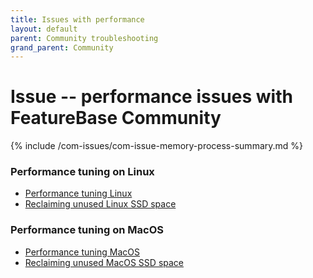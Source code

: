 ```yaml
---
title: Issues with performance
layout: default
parent: Community troubleshooting
grand_parent: Community
---
```


# Issue -- performance issues with FeatureBase Community

{% include /com-issues/com-issue-memory-process-summary.md %}

### Performance tuning on Linux

* [Performance tuning Linux](/docs/community/com-troubleshooting/com-issue-linux-tuning)
* [Reclaiming unused Linux SSD space](/docs/community/com-troubleshooting/com-issue-linux-ssd)

### Performance tuning on MacOS

* [Performance tuning MacOS](/docs/community/com-troubleshooting/com-issue-macos-tuning)
* [Reclaiming unused MacOS SSD space](/docs/community/com-troubleshooting/com-issue-macos-ssd)
